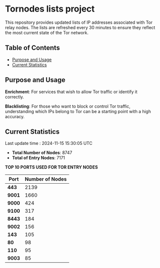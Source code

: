 # Tornodes lists project

This repository provides updated lists of IP addresses associated with Tor relay nodes. The lists are refreshed every 30 minutes to ensure they reflect the most current state of the Tor network.

## Table of Contents

- [Purpose and Usage](#purpose-and-usage)
- [Current Statistics](#current-statistics)


## Purpose and Usage

**Enrichment**: For services that wish to allow Tor traffic or identify it correctly.

**Blacklisting**: For those who want to block or control Tor traffic, understanding which IPs belong to Tor can be a starting point with a high accuracy.

## Current Statistics

Last update time : 2024-11-15 15:30:05 UTC

- **Total Number of Nodes**: 8747
- **Total of Entry Nodes**: 7171

**TOP 10 PORTS USED FOR TOR ENTRY NODES**

| **Port** | **Number of Nodes** |
|------|-----------------|
| **443**   | 2139  |
| **9001**   | 1660  |
| **9000**   | 424  |
| **9100**   | 317  |
| **8443**   | 184  |
| **9002**   | 156  |
| **143**   | 105  |
| **80**   | 98  |
| **110**   | 95  |
| **9003**   | 85  |

